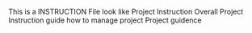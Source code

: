 This is a INSTRUCTION File
look like Project Instruction
Overall Project Instruction
guide how to manage project
Project guidence
